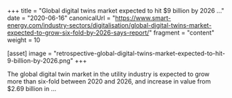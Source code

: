 +++
title = "Global digital twins market expected to hit $9 billion by 2026 ..."
date = "2020-06-16"
canonicalUrl = "https://www.smart-energy.com/industry-sectors/digitalisation/global-digital-twins-market-expected-to-grow-six-fold-by-2026-says-report/"
fragment = "content"
weight = 10

[asset]
    image = "retrospective-global-digital-twins-market-expected-to-hit-9-billion-by-2026.png"
+++

The global digital twin market in the utility industry is expected to grow 
more than six-fold between 2020 and 2026, and increase in value from $2.69 
billion in ...
